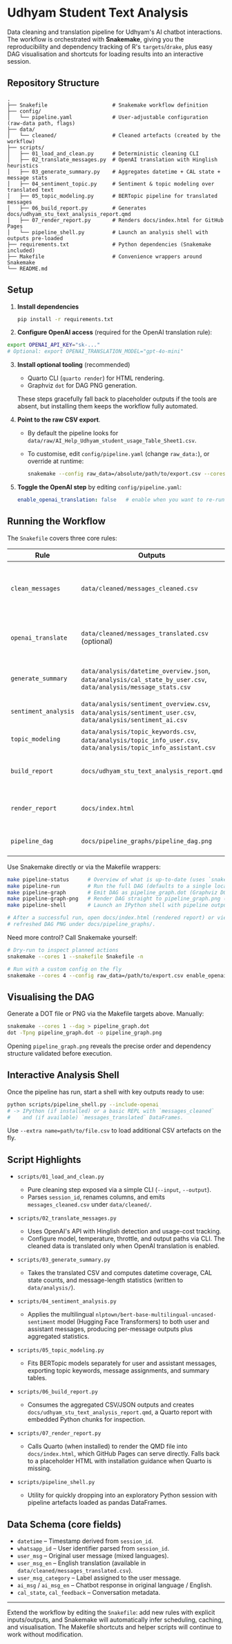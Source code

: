 # Udhyam Student Text Analysis

Data cleaning and translation pipeline for Udhyam's AI chatbot interactions.
The workflow is orchestrated with **Snakemake**, giving you the reproducibility
and dependency tracking of R's `targets`/`drake`, plus easy DAG visualisation
and shortcuts for loading results into an interactive session.

## Repository Structure

```
.
├── Snakefile                     # Snakemake workflow definition
├── config/
│   └── pipeline.yaml             # User-adjustable configuration (raw-data path, flags)
├── data/
│   └── cleaned/                  # Cleaned artefacts (created by the workflow)
├── scripts/
│   ├── 01_load_and_clean.py      # Deterministic cleaning CLI
│   ├── 02_translate_messages.py  # OpenAI translation with Hinglish heuristics
│   ├── 03_generate_summary.py    # Aggregates datetime + CAL state + message stats
│   ├── 04_sentiment_topic.py     # Sentiment & topic modeling over translated text
│   ├── 05_topic_modeling.py      # BERTopic pipeline for translated messages
│   ├── 06_build_report.py        # Generates docs/udhyam_stu_text_analysis_report.qmd
│   ├── 07_render_report.py       # Renders docs/index.html for GitHub Pages
│   └── pipeline_shell.py         # Launch an analysis shell with outputs pre-loaded
├── requirements.txt              # Python dependencies (Snakemake included)
├── Makefile                      # Convenience wrappers around Snakemake
└── README.md
```

## Setup

1. **Install dependencies**

   ```bash
   pip install -r requirements.txt
   ```

2. **Configure OpenAI access** (required for the OpenAI translation rule):

 ```bash
 export OPENAI_API_KEY="sk-..."
 # Optional: export OPENAI_TRANSLATION_MODEL="gpt-4o-mini"
 ```

3. **Install optional tooling** (recommended)

   - Quarto CLI (`quarto render`) for HTML rendering.
   - Graphviz `dot` for DAG PNG generation.

   These steps gracefully fall back to placeholder outputs if the tools are
   absent, but installing them keeps the workflow fully automated.

4. **Point to the raw CSV export**.

   - By default the pipeline looks for `data/raw/AI_Help_Udhyam_student_usage_Table_Sheet1.csv`.
   - To customise, edit `config/pipeline.yaml` (change `raw_data:`), or override at runtime:

     ```bash
     snakemake --config raw_data=/absolute/path/to/export.csv --cores 1
     ```

5. **Toggle the OpenAI step** by editing `config/pipeline.yaml`:

   ```yaml
   enable_openai_translation: false   # enable when you want to re-run OpenAI translation
   ```

## Running the Workflow

The `Snakefile` covers three core rules:

| Rule               | Outputs                                                              | Purpose |
|--------------------|----------------------------------------------------------------------|---------|
| `clean_messages`     | `data/cleaned/messages_cleaned.csv`                                       | Cleans the raw export, parses `session_id`, renames/reorders columns, and prepares the canonical dataset for downstream steps. |
| `openai_translate`   | `data/cleaned/messages_translated.csv` (optional)                        | Produces an English translation using OpenAI. Enabled when `enable_openai_translation` is true. |
| `generate_summary`   | `data/analysis/datetime_overview.json`,<br>`data/analysis/cal_state_by_user.csv`,<br>`data/analysis/message_stats.csv` | Aggregates timeline, CAL state, and message-length metrics from the translated dataset. |
| `sentiment_analysis` | `data/analysis/sentiment_overview.csv`,<br>`data/analysis/sentiment_user.csv`,<br>`data/analysis/sentiment_ai.csv` | Multilingual sentiment scoring via a Hugging Face model. |
| `topic_modeling`     | `data/analysis/topic_keywords.csv`,<br>`data/analysis/topic_info_user.csv`,<br>`data/analysis/topic_info_assistant.csv` | BERTopic clustering for user/assistant messages. |
| `build_report`       | `docs/udhyam_stu_text_analysis_report.qmd`                              | Creates a Quarto report summarising the key findings (timeline, CAL state, sentiment, topics). |
| `render_report`      | `docs/index.html`                                                       | Renders the report to HTML for GitHub Pages (writes a placeholder if Quarto CLI is unavailable). |
| `pipeline_dag`       | `docs/pipeline_graphs/pipeline_dag.png`                                 | Rebuilds the DAG visual on every run (`snakemake --dag | dot`). |

Use Snakemake directly or via the Makefile wrappers:

```bash
make pipeline-status      # Overview of what is up-to-date (uses `snakemake --summary`)
make pipeline-run         # Run the full DAG (defaults to a single local core)
make pipeline-graph       # Emit DAG as pipeline_graph.dot (Graphviz DOT format)
make pipeline-graph-png   # Render DAG straight to pipeline_graph.png (requires Graphviz `dot`)
make pipeline-shell       # Launch an IPython shell with pipeline outputs pre-loaded

# After a successful run, open docs/index.html (rendered report) or view the
# refreshed DAG PNG under docs/pipeline_graphs/.
```

Need more control? Call Snakemake yourself:

```bash
# Dry-run to inspect planned actions
snakemake --cores 1 --snakefile Snakefile -n

# Run with a custom config on the fly
snakemake --cores 4 --config raw_data=/path/to/export.csv enable_openai_translation=true
```

## Visualising the DAG

Generate a DOT file or PNG via the Makefile targets above. Manually:

```bash
snakemake --cores 1 --dag > pipeline_graph.dot
dot -Tpng pipeline_graph.dot -o pipeline_graph.png
```

Opening `pipeline_graph.png` reveals the precise order and dependency structure
validated before execution.

## Interactive Analysis Shell

Once the pipeline has run, start a shell with key outputs ready to use:

```bash
python scripts/pipeline_shell.py --include-openai
# -> IPython (if installed) or a basic REPL with `messages_cleaned`
#    and (if available) `messages_translated` DataFrames.
```

Use `--extra name=path/to/file.csv` to load additional CSV artefacts on the fly.

## Script Highlights

- `scripts/01_load_and_clean.py`
  - Pure cleaning step exposed via a simple CLI (`--input`, `--output`).
  - Parses `session_id`, renames columns, and emits `messages_cleaned.csv` under
    `data/cleaned/`.

- `scripts/02_translate_messages.py`
  - Uses OpenAI's API with Hinglish detection and usage-cost tracking.
  - Configure model, temperature, throttle, and output paths via CLI. The
    cleaned data is translated only when OpenAI translation is enabled.

- `scripts/03_generate_summary.py`
  - Takes the translated CSV and computes datetime coverage, CAL state counts,
    and message-length statistics (written to `data/analysis/`).

- `scripts/04_sentiment_analysis.py`
  - Applies the multilingual `nlptown/bert-base-multilingual-uncased-sentiment`
    model (Hugging Face Transformers) to both user and assistant messages,
    producing per-message outputs plus aggregated statistics.

- `scripts/05_topic_modeling.py`
  - Fits BERTopic models separately for user and assistant messages, exporting
    topic keywords, message assignments, and summary tables.

- `scripts/06_build_report.py`
  - Consumes the aggregated CSV/JSON outputs and creates
    `docs/udhyam_stu_text_analysis_report.qmd`, a Quarto report with embedded
    Python chunks for inspection.

- `scripts/07_render_report.py`
  - Calls Quarto (when installed) to render the QMD file into `docs/index.html`,
    which GitHub Pages can serve directly. Falls back to a placeholder HTML
    with installation guidance when Quarto is missing.

- `scripts/pipeline_shell.py`
  - Utility for quickly dropping into an exploratory Python session with
    pipeline artefacts loaded as pandas DataFrames.

## Data Schema (core fields)

- `datetime` – Timestamp derived from `session_id`.
- `whatsapp_id` – User identifier parsed from `session_id`.
- `user_msg` – Original user message (mixed languages).
- `user_msg_en` – English translation (available in `data/cleaned/messages_translated.csv`).
- `user_msg_category` – Label assigned to the user message.
- `ai_msg` / `ai_msg_en` – Chatbot response in original language / English.
- `cal_state`, `cal_feedback` – Conversation metadata.

---

Extend the workflow by editing the `Snakefile`: add new rules with explicit
inputs/outputs, and Snakemake will automatically infer scheduling, caching, and
visualisation. The Makefile shortcuts and helper scripts will continue to work
without modification.
